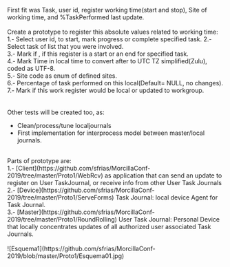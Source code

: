First fit was Task, user id, register working time(start and stop), Site of working time, and %TaskPerformed last update.<br>
<br>
Create a prototype to register this absolute values related to working time:<br>
  1.- Select user id, to start, mark progress or complete specified task.
  2.- Select task of list that you were involved.<br>
  3.- Mark if , if this register is a start or an end for specified task.<br>
  4.- Mark Time in local time to convert after to UTC TZ simplified(Zulu), coded as UTF-8.<br>
  5.- Site code as enum of defined sites.<br>
  6.- Percentage of task performed on this local(Default= NULL, no changes).<br>
  7.- Mark if this work register would be local or updated to workgroup.<br>  
<br>
Other tests will be created too, as:<br>
  - Clean/process/tune localjournals<br>
  - First implementation for interprocess model between master/local journals.<br>
<br>
Parts of prototype are:<br>
  1.- [Client](https://github.com/sfrias/MorcillaConf-2019/tree/master/Proto1/WebRcv)
      as application that can send an update to register on User TaskJournal, or receive info from other User Task Journals<br>
  2.- [Device](https://github.com/sfrias/MorcillaConf-2019/tree/master/Proto1/ServeForms)
      Task Journal: local device Agent for Task Journal.<br>
  3.- [Master](https://github.com/sfrias/MorcillaConf-2019/tree/master/Proto1/RoundRolling)
      User Task Journal: Personal Device that locally concentrates updates of all authorized user associated Task Journals.<br>
<br>
![Esquema1](https://github.com/sfrias/MorcillaConf-2019/blob/master/Proto1/Esquema01.jpg)
